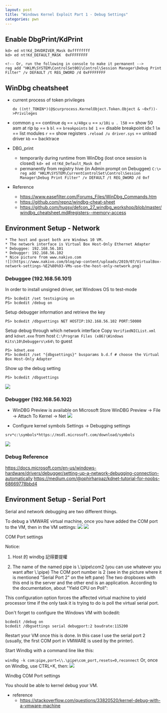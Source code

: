```yaml
---
layout: post
title: "Windows Kernel Exploit Part 1 - Debug Settings"
categories: pwn
---
```


## Enable DbgPrint/KdPrint
```
kd> ed nt!Kd_IHVDRIVER_Mask 0xffffffff
kd> ed nt!Kd_DEFAULT_MASK  0xFFFFFFFF

<!-- Or, run the following in console to make it permanent -->
reg add "HKLM\SYSTEM\ControlSet001\Control\Session Manager\Debug Print Filter" /v DEFAULT /t REG_DWORD /d 0xFFFFFFFF
```

## WinDbg cheatsheet
* current process of token privileges 
    ```
    dx ((nt!_TOKEN*)(@$curprocess.KernelObject.Token.Object & ~0xf))->Privileges
    ```
* common
`g` == continue
`dq` == `x/40gx`
`u` == `x/10i`
`u . l50` == show 50 asm at rip 
`bp` == `b`
`bl` == `breakpoints`
`bd 1` == disable breakpoint idx:1
`lm` == list modules
`r` == show registers
`.reload /u driver.sys` == unload driver
`kb` == backtrace

* DBG_print
    * temporarily during runtime from WinDbg (lost once session is closed)
    `kd> ed nt!Kd_Default_Mask 0xf`
    * permanently from registry hive (in Admin prompt on Debuggee)
    `C:\> reg add "HKLM\SYSTEM\CurrentControlSet\Control\Session Manager\Debug Print Filter" /v DEFAULT /t REG_DWORD /d 0xf`

* Reference
    * https://www.easefilter.com/Forums_Files/WinDbg_Commands.htm
    * https://github.com/repnz/windbg-cheat-sheet
    * https://github.com/hugsy/defcon_27_windbg_workshop/blob/master/windbg_cheatsheet.md#registers--memory-access

## Environment Setup - Network
    * The host and guset both are Windows 10 VM.
    * The network interface is Virtual Box Host-Only Ethernet Adapter
    * Debuggee: 192.168.56.101
    * Debugger: 192.168.56.102
    * Nice picture from www.nakivo.com
    ![](https://www.nakivo.com/blog/wp-content/uploads/2019/07/VirtualBox-network-settings-%E2%80%93-VMs-use-the-host-only-network.png)

### Debuggee (192.168.56.101)
In order to install unsigned driver, set Windows OS to test-mode 
```
PS> bcdedit /set testsigning on
PS> bcdedit /debug on
```
Setup debugger information and retrieve the key
```
PS> bcdedit /dbgsettings NET HOSTIP:192.168.56.102 PORT:50000
```
Setup debug through which network interface
Copy `VerifiedNICList.xml` and  `kdnet.exe` from host `C:\Program Files (x86)\Windows Kits\10\Debuggers\x64\` to guest 
```
PS> kdnet.exe
PS> bcdedit /set "{dbgsettings}" busparams b.d.f # choose the Virtual Box Host-Only Adapter
```
Show up the debug setting
```
PS> bcdedit /dbgsettings
```
![](https://i.imgur.com/c0LPQNn.png)

### Debugger (192.168.56.102)

* WinDBG Preview is available on Microsoft Store 
WinDBG Preview -> File -> Attach To Kernel -> Net
![](https://i.imgur.com/sfsPmP9.png)

* Configure kernel symbols
Settings -> Debugging settings
```
srv*c:\symbols*https://msdl.microsoft.com/download/symbols
```
![](https://i.imgur.com/knOb3WI.png)


### Debug Reference
https://docs.microsoft.com/en-us/windows-hardware/drivers/debugger/setting-up-a-network-debugging-connection-automatically
https://medium.com/@ophirharpaz/kdnet-tutorial-for-noobs-68669778bbd4

## Environment Setup - Serial Port


Serial and network debugging are two different things.

To debug a VMWARE virtual machine, once you have added the COM port to the VM, then in the VM settings:
![](https://i.imgur.com/OIQ0k7s.png)
![](https://i.imgur.com/rb4rLgK.png)



COM Port settings

Notice:

1. Host 的 windbg 記得要提權

2. The name of the named pipe is \\.\pipe\com2 (you can use whatever you want after \\.\pipe\)
The COM port number is 2 (see in the picture where it is mentioned "Serial Port 2" on the left pane)
The two dropboxes with this end is the server and the other end is an application.
According to the documentation, about "Yield CPU on Poll":

This configuration option forces the affected virtual machine to yield processor time if the only task it is trying to do is poll the virtual serial port.

Don't forget to configure the Windows VM with bcdedit:

```
bcdedit /debug on
bcdedit /dbgsettings serial debugport:2 baudrate:115200
```
Restart your VM once this is done. In this case I use the serial port 2 (usually, the first COM port in VMWARE is used by the printer).

Start Windbg with a command line like this:

```windbg -k com:pipe,port=\\.\pipe\com_port,resets=0,reconnect```
Or, once on Windbg, use CTRL+K, then:
![](https://i.imgur.com/JEcEsS4.png)


Windbg COM Port settings

You should be able to kernel debug your VM.

* reference
    * https://stackoverflow.com/questions/33820520/kernel-debug-with-a-vmware-machine
